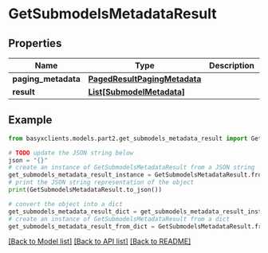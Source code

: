 # GetSubmodelsMetadataResult


## Properties

Name | Type | Description | Notes
------------ | ------------- | ------------- | -------------
**paging_metadata** | [**PagedResultPagingMetadata**](PagedResultPagingMetadata.md) |  | [optional] 
**result** | [**List[SubmodelMetadata]**](SubmodelMetadata.md) |  | [optional] 

## Example

```python
from basyxclients.models.part2.get_submodels_metadata_result import GetSubmodelsMetadataResult

# TODO update the JSON string below
json = "{}"
# create an instance of GetSubmodelsMetadataResult from a JSON string
get_submodels_metadata_result_instance = GetSubmodelsMetadataResult.from_json(json)
# print the JSON string representation of the object
print(GetSubmodelsMetadataResult.to_json())

# convert the object into a dict
get_submodels_metadata_result_dict = get_submodels_metadata_result_instance.to_dict()
# create an instance of GetSubmodelsMetadataResult from a dict
get_submodels_metadata_result_from_dict = GetSubmodelsMetadataResult.from_dict(get_submodels_metadata_result_dict)
```
[[Back to Model list]](../README.md#documentation-for-models) [[Back to API list]](../README.md#documentation-for-api-endpoints) [[Back to README]](../README.md)


